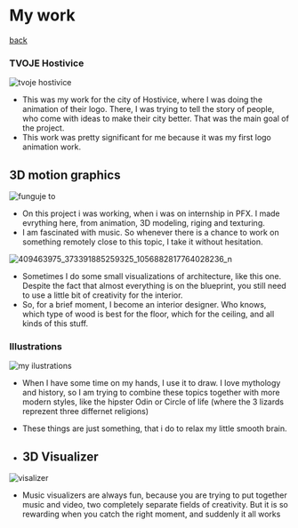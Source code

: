 # My work 
[back](index.md)

### TVOJE Hostivice
![tvoje hostivice](https://github.com/MirekCernyIV/english-for-designers1/assets/149397901/14a2f8ea-48dd-4a5a-b9e6-dd0a1db2c525)
- This was my work for the city of Hostivice, where I was doing the animation of their logo. There, I was trying to tell the story of people, who come with ideas to make their city better. That was the main goal of the project.
- This work was pretty significant for me because it was my first logo animation work.

## 3D motion graphics



![funguje to](https://github.com/MirekCernyIV/english-for-designers1/assets/149397901/f641da5d-7c40-447f-89b3-d3d4cbbf146f)



-  On this project i was working, when i was on internship in PFX. I made evrything here, from animation, 3D modeling, riging and texturing.
-  I am fascinated with music. So whenever there is a chance to work on something remotely close to this topic, I take it without hesitation.



![409463975_373391885259325_1056882817764028236_n](https://github.com/MirekCernyIV/english-for-designers1/assets/149397901/018ee901-9380-409e-b57e-7b91bde05111)
- Sometimes I do some small visualizations of architecture, like this one. Despite the fact that almost everything is on the blueprint, you still need to use a little bit of creativity for the interior.
- So, for a brief moment, I become an interior designer. Who knows, which type of wood is best for the floor, which for the ceiling, and all kinds of this stuff.


  


### Illustrations
![my ilustrations](https://github.com/MirekCernyIV/english-for-designers1/assets/149397901/c9220056-12cb-4b5d-ba20-a9c797fb01e9)
- When I have some time on my hands, I use it to draw. I love mythology and history, so I am trying to combine these topics together with more modern styles, like the hipster Odin or Circle of life (where the 3 lizards reprezent three differnet religions) 
- These things are just something, that i do to relax my little smooth brain. 




- ## 3D Visualizer
![visalizer](https://github.com/MirekCernyIV/english-for-designers1/assets/149397901/6d6e86de-68cb-4bbe-805c-3ba7625753aa)
- Music visualizers are always fun, because you are trying to put together music and video, two completely separate fields of creativity. But it is so rewarding when you catch the right moment, and suddenly it all works

